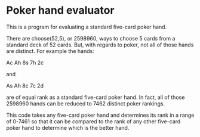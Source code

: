 # Poker hand evaluator

This is a program for evaluating a standard five-card poker hand. 

There are choose(52,5), or 2598960, ways to choose 5 cards from a standard
deck of 52 cards.  But, with regards to poker, not all of those hands are 
distinct.  For example the hands:

Ac Ah 8s 7h 2c

and 

As Ah 8c 7c 2d

are of equal rank as a standard five-card poker hand.  In fact, all of those 
2598960 hands can be reduced to 7462 distinct poker rankings.  

This code takes any five-card poker hand and determines its rank in a range
of 0-7461 so that it can be compared to the rank of any other five-card poker
hand to determine which is the better hand.